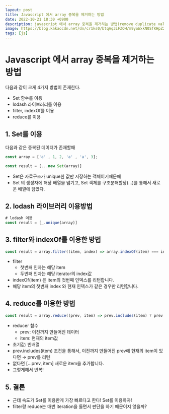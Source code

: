 ```yaml
---
layout: post
title: Javascript 에서 array 중복을 제거하는 방법
date: 2022-10-21 18:30 +0900
description: javascript 에서 array 중복을 제거하는 방법(remove duplicate value javascript)
image: https://blog.kakaocdn.net/dn/cr1ks0/btqAq3iFZQH/m9yoWxkN0SfKHpZ2MnfyKk/img.png
tags: [js]
---
```


# Javascript 에서 array 중복을 제거하는 방법
다음과 같이 크게 4가지 방법이 존재한다. 
- Set 함수를 이용
- lodash 라이브러리를 이용
- filter, indexOf를 이용
- reduce를 이용



## 1. Set를 이용

다음과 같은 중복된 데이터가 존재할때 
```js
const array = ['a' , 1, 2, 'a' , 'a', 3];
```


```js
const result = [...new Set(array)]
```
- Set은 자료구조가 unique한 값만 저장하는 객체이기때문에
- Set 의 생성자에 해당 배열을 넘기고, Set 객체를 구조분해할당(…)를 통해서 새로운 배열에 담았다.

## 2. lodash 라이브러리 이용방법

```js
# lodash 이용
const result = [_.unique(array)]
```

## 3. filter와 indexOf를 이용한 방법

```js
const result = array.filter((item, index) => array.indexOf(item) === index);
```

- filter
    - 첫번째 인자는 해당 item
    - 두번째 인자는 해당 iterator의 index값
- indexOf(item) 은 item의 첫번째 인덱스를 리턴합니다.
- 해당 item의 첫번째 index 와 현재 인덱스가 같은 경우만 리턴합니다.

## 4. reduce를 이용한 방법

```js
const result = array.reduce((prev, item) => prev.includes(item) ? prev : [...prev, item], []);
```

- reducer 함수
    - prev: 이전까지 만들어진 데이터
    - item: 현재의 item값
- 초기값: 빈배열
- prev.includes(item) 조건을 통해서, 이전까지 만들어진 prev에 현재의 item이 있다면 → prev를 리턴
- 없다면 […prev, item] 새로운 item을 추가합니다.
- 그렇게해서 반복!

## 5. 결론

- 근데 속도가 Set를 이용한게 가장 빠르다고 한다! Set를 이용하자!
- filter랑 reduce는 매번 iteration을 돌면서 판단을 하기 때문이지 않을까?
